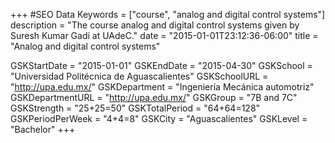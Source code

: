 +++
#SEO Data
Keywords = ["course", "analog and digital control systems"]
description = "The course analog and digital control systems given by Suresh Kumar Gadi at UAdeC."
date = "2015-01-01T23:12:36-06:00"
title = "Analog and digital control systems"

GSKStartDate = "2015-01-01"
GSKEndDate = "2015-04-30"
GSKSchool = "Universidad Politécnica de Aguascalientes"
GSKSchoolURL = "http://upa.edu.mx/"
GSKDepartment = "Ingeniería Mecánica automotriz"
GSKDepartmentURL = "http://upa.edu.mx/"
GSKGroup = "7B and 7C"
GSKStrength = "25+25=50"
GSKTotalPeriod = "64+64=128"
GSKPeriodPerWeek = "4+4=8"
GSKCity = "Aguascalientes"
GSKLevel = "Bachelor"
+++